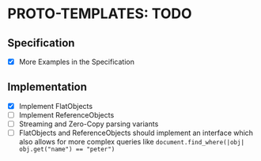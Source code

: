 # PROTO-TEMPLATES: TODO

## Specification
- [x] More Examples in the Specification

## Implementation
- [x] Implement FlatObjects 
- [ ] Implement ReferenceObjects 
- [ ] Streaming and Zero-Copy parsing variants
- [ ] FlatObjects and ReferenceObjects should implement an interface
      which also allows for more complex queries like 
      `document.find_where(|obj| obj.get("name") == "peter")`